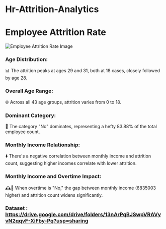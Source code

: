 # Hr-Attrition-Analytics
<!DOCTYPE html>
<html lang="en">
<head>
<meta charset="UTF-8">
<meta name="viewport" content="width=device-width, initial-scale=1.0">
<title>Image Display</title>
</head>
<body>
    <h1>Employee Attrition Rate</h1>
    <img src="https://cultivateadvisors.com/wp-content/uploads/2023/03/employee-attrition-rate.jpg" alt="Employee Attrition Rate Image">
</body>
</html>


### Age Distribution:

📊 The attrition peaks at ages 29 and 31, both at 18 cases, closely followed by age 28.

### Overall Age Range:

🌐 Across all 43 age groups, attrition varies from 0 to 18.

### Dominant Category:

👥 The category "No" dominates, representing a hefty 83.88% of the total employee count.

### Monthly Income Relationship:

⬇️ There's a negative correlation between monthly income and attrition count, suggesting higher incomes correlate with lower attrition.

### Monthly Income and Overtime Impact:

🕰️💼 When overtime is "No," the gap between monthly income (6835003 higher) and attrition count widens significantly.

### Dataset : https://drive.google.com/drive/folders/13nArPqBJSwpVRAVyvN2qqvF-XiFby-Pq?usp=sharing 
